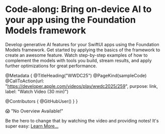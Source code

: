 # Code-along: Bring on-device AI to your app using the Foundation Models framework

Develop generative AI features for your SwiftUI apps using the Foundation Models framework. Get started by applying the basics of the framework to create an awesome feature. Watch step-by-step examples of how to complement the models with tools you build, stream results, and apply further optimizations for great performance.

@Metadata {
   @TitleHeading("WWDC25")
   @PageKind(sampleCode)
   @CallToAction(url: "https://developer.apple.com/videos/play/wwdc2025/259", purpose: link, label: "Watch Video (30 min)")

   @Contributors {
      @GitHubUser(<replace this with your GitHub handle>)
   }
}

😱 "No Overview Available!"

Be the hero to change that by watching the video and providing notes! It's super easy:
 [Learn More…](https://wwdcnotes.com/documentation/wwdcnotes/contributing)
